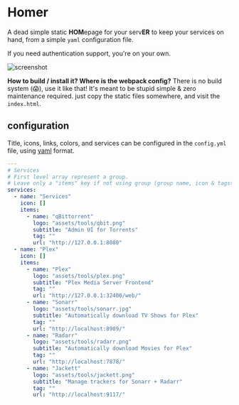 # Homer
A dead simple static **HOM**epage for your serv**ER** to keep your services on hand, from a simple `yaml` configuration file.

If you need authentication support, you're on your own.

![screenshot](https://git.chasehall.net/Chase/homer/raw/branch/master/screenshot.png)

**How to build / install it? Where is the webpack config?**
There is no build system (😱), use it like that! It's meant to be stupid simple & zero maintenance required. just copy the static files somewhere, and visit the `index.html`.


## configuration

Title, icons, links, colors, and services can be configured in the `config.yml` file, using [yaml](http://yaml.org/) format.


```yaml
---
# Services
# First level array represent a group.
# Leave only a "items" key if not using group (group name, icon & tagstyle are optional, section separation will not be displayed).
services:
  - name: "Services"
    icon: []
    items:
      - name: "qBittorrent"
        logo: "assets/tools/qbit.png"
        subtitle: "Admin UI for Torrents"
        tag: ""
        url: "http://127.0.0.1:8080"
  - name: "Plex"
    icon: []
    items:
      - name: "Plex"
        logo: "assets/tools/plex.png"
        subtitle: "Plex Media Server Frontend"
        tag: ""
        url: "http://127.0.0.1:32400/web/"
      - name: "Sonarr"
        logo: "assets/tools/sonarr.jpg"
        subtitle: "Automatically download TV Shows for Plex"
        tag: ""
        url: "http://localhost:8989/"
      - name: "Radarr"
        logo: "assets/tools/radarr.png"
        subtitle: "Automatically download Movies for Plex"
        tag: ""
        url: "http://localhost:7878/"
      - name: "Jackett"
        logo: "assets/tools/jackett.png"
        subtitle: "Manage trackers for Sonarr + Radarr"
        tag: ""
        url: "http://localhost:9117/"
```
